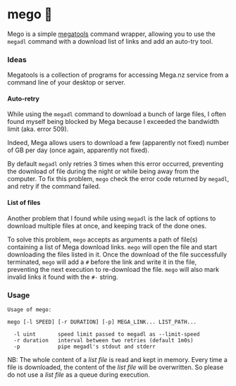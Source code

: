 # mego 💾

Mego is a simple [megatools](https://github.com/megous/megatools) command wrapper, allowing you to use the `megadl` command with a download list of links and add an auto-try tool.

### Ideas

Megatools is a collection of programs for accessing Mega.nz service from a command line of your desktop or server.

#### Auto-retry

While using the `megadl` command to download a bunch of large files, I often found myself being blocked by Mega because I exceeded the bandwidth limit (aka. error 509).

Indeed, Mega allows users to download a few (apparently not fixed) number of GB per day (once again, apparently not fixed).

By default `megadl` only retries 3 times when this error occurred, preventing the download of file during the night or while being away from the computer. To fix this problem, `mego` check the error code returned by `megadl`, and retry if the command failed.

#### List of files

Another problem that I found while using `megadl` is the lack of options to download multiple files at once, and keeping track of the done ones.

To solve this problem, `mego` accepts as arguments a path of file(s) containing a list of Mega download links. `mego` will open the file and start downloading the files listed in it. Once the download of the file successfully terminated, `mego` will add a `#` before the link and write it in the file, preventing the next execution to re-download the file. `mego` will also mark invalid links it found with the `#-` string.

### Usage

```
Usage of mego:

mego [-l SPEED] [-r DURATION] [-p] MEGA_LINK... LIST_PATH...

  -l uint       speed limit passed to megadl as --limit-speed
  -r duration   interval between two retries (default 1m0s)
  -p            pipe megadl's stdout and stderr
```

NB: The whole content of a *list file* is read and kept in memory. Every time a file is downloaded, the content of the *list file* will be overwritten. So please do not use a *list file* as a queue during execution.  
